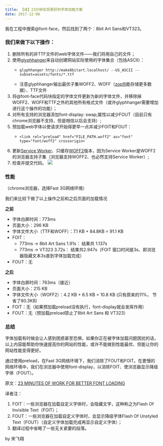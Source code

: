 ```yaml
---
title: 【译】23分钟实现更好的字体加载方案
date: 2017-12-08
---
```


<!-- 为了更方便归档，请先完善以上信息，正文贴下面 -->
<!--
注意点：
0. 文章中的资源（主要是图片）引用请使用 HTTPS
1. 文章末可以加上自己的署名，如： by [Kaola](http://www.kaola.com)
2. 最好不要用 NOS 图床，感觉加防盗链是迟早的事
3. 文章会定期归档到 https://blog.kaolafed.com/
-->

我在工程中搜索@font-face，然后找到了两个：8bit Art Sans和VT323。

### 我们来做下以下操作：

1. 删除所有的非TTF文件的web字体文件——我们将用自己的文件；
2. 使用[glyphhanger](https://github.com/filamentgroup/glyphhanger)来自动创建网站实际使用的字体集合（包括ASCII）：
   -     glyphhanger http://make8bitart.localhost/ --US_ASCII --subset=assets/fonts/*.ttf
   - 注意glyphhanger输出最优子集WOFF2、WOFF（[zopfli](https://zh.wikipedia.org/wiki/Zopfli)能存储更多数据）、TTF文件
3. 将@font-face代码块指定的字体文件更新为新的字体文件，并移除掉WOFF2、WOFF和TTF之外的其他所有格式文件（或许glyphhanger需要增加进行这个操作的功能）；
4. 对所有支持的浏览器添加font-display: swap;属性以减少FOUT（目前只有chrome浏览器不支持，但是相信以后会支持）;
5. 预加载web字体以使请求开始得更早一点并减少FOIT和FOUT：
   -     <link rel="preload" href="FILE_PATH.woff2" as="font" type="font/woff2" crossorigin>
6. 更新[Service Worker](https://caniuse.com/#feat=serviceworkers)、只缓存[WOFF2](https://caniuse.com/#feat=woff2)版本，因为Service Worker是WOFF2的浏览器支持子集（浏览器支持WOFF2、也必然支持Service Worker）;
7. 检查并提交代码。
![](https://haitao.nos.netease.com/2a79e3a2-670e-467f-b4b3-8de9f76ff04f.png)

### 性能
（chrome浏览器，选择Fast 3G网络环境）

我们来比较下做了以上操作之前和之后页面的加载情况

**之前**

- 字体白屏时间：773ms
- 页面大小：296 KB
- 字体文件大小（TTF和WOFF）：7.1 KB + 84.8KB = 91.1 KB
- FOIT：
  - 773ms -> 8bit Art Sans  1.91s： 结果共 1.137s
  - 773ms -> VT323  3.72s： 结果共2.947s（FOIT 窗口时间是3s、即浏览器隐藏文本3s直到字体加载完成）
- FOUT：无

**之后**

- 字体白屏时间：763ms（接近）
- 页面大小：215 KB
- 字体文件大小（WOFF2）：4.2 KB + 6.5 KB = 10.8 KB (只有原来的11%， 节省了80.3KB)
- FOIT：无（如果预加载preload没有执行，font-display就会发挥作用）
- FOUT：无（预加载preload禁止了8bit Art Sans 和 VT323）

### 总结

字体加载有时候会让人感到困惑甚至恐惧，如果你正在被字体加载问题困扰的话，以上内容能帮助你快速提高你的网站的性能，或许不能做到性能最优、但能让你的网站性能变得更好。

通过使用preload，在Fast 3G网络环境下，我们消除了FOUT和FOIT。在更慢的网络环境中，我们在浏览器中使用font-display，以消除FOIT、使浏览器显示降级字体（FOUT）。




原文：[23 MINUTES OF WORK FOR BETTER FONT LOADING](https://www.zachleat.com/web/23-minutes/?utm_source=CSS-Weekly&utm_campaign=Issue-292&utm_medium=web)




译者注：

1. FOIT：一些浏览器在加载自定义字体时，会隐藏文字，这种称之为Flash Of Invisible Text（FOIT）；
2. FOUT：一些浏览器在加载自定义字体时，会显示降级字体Flash Of Unstyled Text（FOUT）（自定义字体加载完成再显示自定义字体）；
3. 翻译过程中省略了一些无关紧要的段落。

by 宋飞翔



